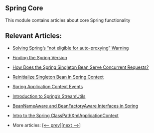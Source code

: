 ## Spring Core

This module contains articles about core Spring functionality

## Relevant Articles:

- [Solving Spring’s “not eligible for auto-proxying” Warning](https://www.baeldung.com/spring-not-eligible-for-auto-proxying)
- [Finding the Spring Version](https://www.baeldung.com/spring-find-version)
- [How Does the Spring Singleton Bean Serve Concurrent Requests?](https://www.baeldung.com/spring-singleton-concurrent-requests)
- [Reinitialize Singleton Bean in Spring Context](https://www.baeldung.com/spring-reinitialize-singleton-bean)
- [Spring Application Context Events](https://www.baeldung.com/spring-context-events)
- [Introduction to Spring’s StreamUtils](https://www.baeldung.com/spring-stream-utils)
- [BeanNameAware and BeanFactoryAware Interfaces in Spring](https://www.baeldung.com/spring-bean-name-factory-aware)
- [Intro to the Spring ClassPathXmlApplicationContext](http://www.baeldung.com/spring-classpathxmlapplicationcontext)

- More articles: [[<-- prev]](/spring-core)[[next -->]](/spring-core-3)
